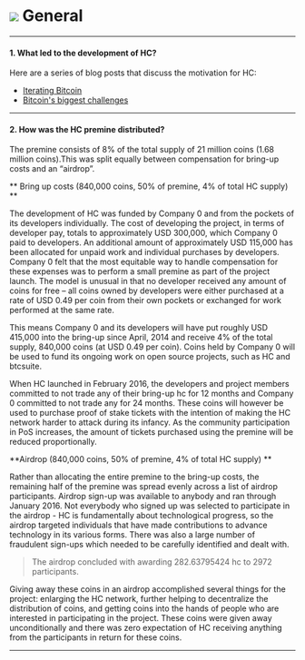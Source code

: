 # <img class="dcr-icon" src="/img/dcr-icons/Meta.svg" /> General

---

#### 1. What led to the development of HC? 

Here are a series of blog posts that discuss the motivation for HC:

* [Iterating Bitcoin](https://blog.companyzero.com/2015/12/iterating-bitcoin/)
* [Bitcoin's biggest challenges](https://blog.companyzero.com/2015/11/bitcoins-biggest-challenges/)

---


#### 2. How was the HC premine distributed? 

The premine consists of 8% of the total supply of 21 million coins (1.68 million coins).This was split equally between compensation for bring-up costs and an “airdrop”.

** Bring up costs (840,000 coins, 50% of premine, 4% of total HC supply) **

The development of HC was funded by Company 0 and from the pockets of its developers individually. The cost of developing the project, in terms of developer pay, totals to approximately USD 300,000, which Company 0 paid to developers. An additional amount of approximately USD 115,000 has been allocated for unpaid work and individual purchases by developers. Company 0 felt that the most equitable way to handle compensation for these expenses was to perform a small premine as part of the project launch. The model is unusual in that no developer received any amount of coins for free – all coins owned by developers were either purchased at a rate of USD 0.49 per coin from their own pockets or exchanged for work performed at the same rate.

This means Company 0 and its developers will have put roughly USD 415,000 into the bring-up since April, 2014 and receive 4% of the total supply, 840,000 coins (at USD 0.49 per coin). Coins held by Company 0 will be used to fund its ongoing work on open source projects, such as HC and btcsuite.

When HC launched in February 2016, the developers and project members committed to not trade any of their bring-up hc for 12 months and Company 0 committed to not trade any for 24 months. These coins will however be used to purchase proof of stake tickets with the intention of making the HC network harder to attack during its infancy. As the community participation in PoS increases, the amount of tickets purchased using the premine will be reduced proportionally. 


 **Airdrop (840,000 coins, 50% of premine, 4% of total HC supply) **

Rather than allocating the entire premine to the bring-up costs, the remaining half of the premine was spread evenly across a list of airdrop participants. Airdrop sign-up was available to anybody and ran through January 2016. Not everybody who signed up was selected to participate in the airdrop - HC is fundamentally about technological progress, so the airdrop targeted individuals that have made contributions to advance technology in its various forms. There was also a large number of fraudulent sign-ups which needed to be carefully identified and dealt with. 

> The airdrop concluded with awarding 282.63795424 hc to 2972 participants.

Giving away these coins in an airdrop accomplished several things for the project: enlarging the HC network, further helping to decentralize the distribution of coins, and getting coins into the hands of people who are interested in participating in the project. These coins were given away unconditionally and there was zero expectation of HC receiving anything from the participants in return for these coins.



---

